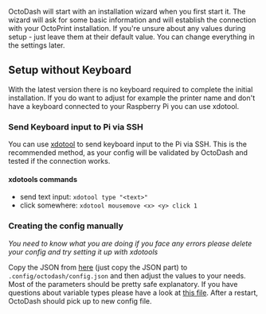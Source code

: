 OctoDash will start with an installation wizard when you first start it. The wizard will ask for some basic information and will establish the connection with your OctoPrint installation. If you're unsure about any values during setup - just leave them at their default value. You can change everything in the settings later.

## Setup without Keyboard

With the latest version there is no keyboard required to complete the initial installation. If you do want to adjust for example the printer name and don't have a keyboard connected to your Raspberry Pi you can use xdotool.

### Send Keyboard input to Pi via SSH

You can use [xdotool](https://www.semicomplete.com/projects/xdotool/) to send keyboard input to the Pi via SSH. This is the recommended method, as your config will be validated by OctoDash and tested if the connection works.

#### xdotools commands

- send text input: `xdotool type "<text>"`
- click somewhere: `xdotool mousemove <x> <y> click 1`

### Creating the config manually

_You need to know what you are doing if you face any errors please delete your config and try setting it up with xdotools_

Copy the JSON from [here](https://github.com/UnchartedBull/OctoDash/blob/master/src/app/config/config.default.ts) (just copy the JSON part) to `.config/octodash/config.json` and then adjust the values to your needs. Most of the parameters should be pretty safe explanatory. If you have questions about variable types please have a look at [this file](https://github.com/UnchartedBull/OctoDash/blob/master/src/app/config/config.model.ts). After a restart, OctoDash should pick up to new config file.
